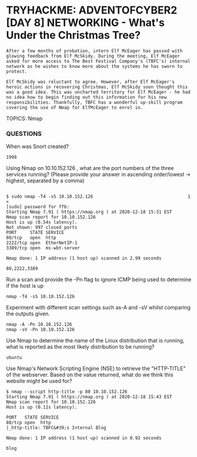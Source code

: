 # TRYHACKME: ADVENTOFCYBER2 [DAY 8] NETWORKING - What's Under the Christmas Tree?

```
After a few months of probation, intern Elf McEager has passed with glowing feedback from Elf McSkidy. During the meeting, Elf McEager asked for more access to The Best Festival Company's (TBFC's) internal network as he wishes to know more about the systems he has sworn to protect.

Elf McSkidy was reluctant to agree. However, after Elf McEager's heroic actions in recovering Christmas, Elf McSkidy soon thought this was a good idea. This was uncharted territory for Elf McEager - he had no idea how to begin finding out this information for his new responsibilities. Thankfully, TBFC has a wonderful up-skill program covering the use of Nmap for ElfMcEager to enrol in.
```

TOPICS: Nmap

### QUESTIONS

When was Snort created?

```
1998
```

Using Nmap on 10.10.152.126 , what are the port numbers of the three services running?  (Please provide your answer in ascending order/lowest -> highest, separated by a comma)

```

$ sudo nmap -T4 -sS 10.10.152.126                                    1 ⨯
[sudo] password for ffb: 
Starting Nmap 7.91 ( https://nmap.org ) at 2020-12-18 15:31 EST
Nmap scan report for 10.10.152.126
Host is up (0.54s latency).
Not shown: 997 closed ports
PORT     STATE SERVICE
80/tcp   open  http
2222/tcp open  EtherNetIP-1
3389/tcp open  ms-wbt-server

Nmap done: 1 IP address (1 host up) scanned in 2.99 seconds

80,2222,3389
```

Run a scan and provide the -Pn flag to ignore ICMP being used to determine if the host is up

```
nmap -T4 -sS 10.10.152.126
```

Experiment with different scan settings such as-A and -sV whilst comparing the outputs given.

```
nmap -A -Pn 10.10.152.126
nmap -sV -Pn 10.10.152.126
```

Use Nmap to determine the name of the Linux distribution that is running, what is reported as the most likely distribution to be running?

```
ubuntu
```

Use Nmap's Network Scripting Engine (NSE) to retrieve the "HTTP-TITLE" of the webserver. Based on the value returned, what do we think this website might be used for?

```
$ nmap --script http-title -p 80 10.10.152.126 
Starting Nmap 7.91 ( https://nmap.org ) at 2020-12-18 15:43 EST
Nmap scan report for 10.10.152.126
Host is up (0.11s latency).

PORT   STATE SERVICE
80/tcp open  http
|_http-title: TBFC&#39;s Internal Blog

Nmap done: 1 IP address (1 host up) scanned in 0.92 seconds

blog
```
